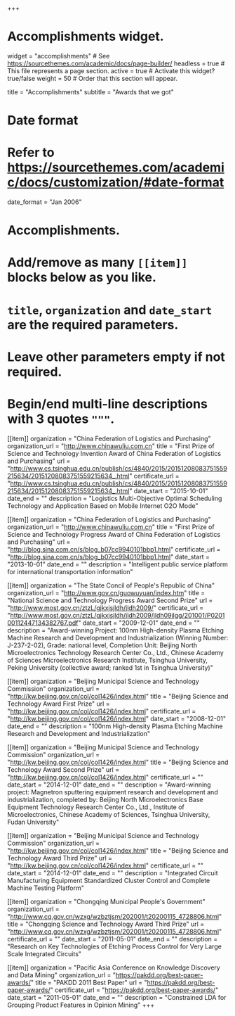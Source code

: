 +++
# Accomplishments widget.
widget = "accomplishments"  # See https://sourcethemes.com/academic/docs/page-builder/
headless = true  # This file represents a page section.
active = true  # Activate this widget? true/false
weight = 50  # Order that this section will appear.

title = "Accomplishments"
subtitle = "Awards that we got"

# Date format
#   Refer to https://sourcethemes.com/academic/docs/customization/#date-format
date_format = "Jan 2006"

# Accomplishments.
#   Add/remove as many `[[item]]` blocks below as you like.
#   `title`, `organization` and `date_start` are the required parameters.
#   Leave other parameters empty if not required.
#   Begin/end multi-line descriptions with 3 quotes `"""`.

[[item]]
  organization = "China Federation of Logistics and Purchasing"
  organization_url = "http://www.chinawuliu.com.cn"
  title = "First Prize of Science and Technology Invention Award of China Federation of Logistics and Purchasing"
  url = "http://www.cs.tsinghua.edu.cn/publish/cs/4840/2015/20151208083751559215634/20151208083751559215634_.html"
  certificate_url = "http://www.cs.tsinghua.edu.cn/publish/cs/4840/2015/20151208083751559215634/20151208083751559215634_.html"
  date_start = "2015-10-01"
  date_end = ""
  description = "Logistics Multi-Objective Optimal Scheduling Technology and Application Based on Mobile Internet O2O Mode"

[[item]]
  organization = "China Federation of Logistics and Purchasing"
  organization_url = "http://www.chinawuliu.com.cn"
  title = "First Prize of Science and Technology Progress Award of China Federation of Logistics and Purchasing"
  url = "http://blog.sina.com.cn/s/blog_b07cc9940101bbp1.html"
  certificate_url = "http://blog.sina.com.cn/s/blog_b07cc9940101bbp1.html"
  date_start = "2013-10-01"
  date_end = ""
  description = "Intelligent public service platform for international transportation information"

[[item]]
  organization = "The State Concil of People's Republic of China"
  organization_url = "http://www.gov.cn/guowuyuan/index.htm"
  title = "National Science and Technology Progress Award Second Prize"
  url = "http://www.most.gov.cn/ztzL/gjkxjsjldh/jldh2009/"
  certificate_url = "http://www.most.gov.cn/ztzL/gjkxjsjldh/jldh2009/jldh09jlgg/201001/P020100112447134382767.pdf"
  date_start = "2009-12-01"
  date_end = ""
  description = "Award-winning Project: 100nm High-density Plasma Etching Machine Research and Development and Industrialization (Winning Number: J-237-2-02), Grade: national level, Completion Unit: Beijing North Microelectronics Technology Research Center Co., Ltd., Chinese Academy of Sciences Microelectronics Research Institute, Tsinghua University, Peking University (collective award; ranked 1st in Tsinghua University)"
  
[[item]]
  organization = "Beijing Municipal Science and Technology Commission"
  organization_url = "http://kw.beijing.gov.cn/col/col1426/index.html"
  title = "Beijing Science and Technology Award First Prize"
  url = "http://kw.beijing.gov.cn/col/col1426/index.html"
  certificate_url = "http://kw.beijing.gov.cn/col/col1426/index.html"
  date_start = "2008-12-01"
  date_end = ""
  description = "100nm High-density Plasma Etching Machine Research and Development and Industrialization"

[[item]]
  organization = "Beijing Municipal Science and Technology Commission"
  organization_url = "http://kw.beijing.gov.cn/col/col1426/index.html"
  title = "Beijing Science and Technology Award Second Prize"
  url = "http://kw.beijing.gov.cn/col/col1426/index.html"
  certificate_url = ""
  date_start = "2014-12-01"
  date_end = ""
  description = "Award-winning project: Magnetron sputtering equipment research and development and industrialization, completed by: Beijing North Microelectronics Base Equipment Technology Research Center Co., Ltd., Institute of Microelectronics, Chinese Academy of Sciences, Tsinghua University, Fudan University"

[[item]]
  organization = "Beijing Municipal Science and Technology Commission"
  organization_url = "http://kw.beijing.gov.cn/col/col1426/index.html"
  title = "Beijing Science and Technology Award Third Prize"
  url = "http://kw.beijing.gov.cn/col/col1426/index.html"
  certificate_url = ""
  date_start = "2014-12-01"
  date_end = ""
  description = "Integrated Circuit Manufacturing Equipment Standardized Cluster Control and Complete Machine Testing Platform"

[[item]]
  organization = "Chongqing Municipal People's Government"
  organization_url = "http://www.cq.gov.cn/wzxg/wzbztjsm/202001/t20200115_4728806.html"
  title = "Chongqing Science and Technology Award Third Prize"
  url = "http://www.cq.gov.cn/wzxg/wzbztjsm/202001/t20200115_4728806.html"
  certificate_url = ""
  date_start = "2011-05-01"
  date_end = ""
  description = "Research on Key Technologies of Etching Process Control for Very Large Scale Integrated Circuits"

[[item]]
  organization = "Pacific Asia Conference on Knowledge Discovery and Data Mining"
  organization_url = "https://pakdd.org/best-paper-awards/"
  title = "PAKDD 2011 Best Paper"
  url = "https://pakdd.org/best-paper-awards/"
  certificate_url = "https://pakdd.org/best-paper-awards/"
  date_start = "2011-05-01"
  date_end = ""
  description = "Constrained LDA for Grouping Product Features in Opinion Mining"
+++
